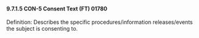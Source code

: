 #### 9.7.1.5 CON-5 Consent Text (FT) 01780

Definition: Describes the specific procedures/information releases/events the subject is consenting to.
